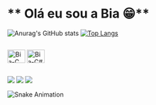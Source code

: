 <h1> ** Olá eu sou a Bia 😁** </h1>

![Anurag's GitHub stats](https://github-readme-stats.vercel.app/api?username=BiaFontes&show_icons=true&theme=monokai)
[![Top Langs](https://github-readme-stats.vercel.app/api/top-langs/?username=BiaFontes&layout=compact&theme=monokai)](https://github.com/BiaFontes/github-readme-stats)

##

<img align="center" alt="Bia-C" height="30" width="40" src="https://cdn.jsdelivr.net/gh/devicons/devicon/icons/c/c-original.svg" /> <img align="center" alt="Bia-C#" height="30" width="40" src="https://cdn.jsdelivr.net/gh/devicons/devicon/icons/csharp/csharp-original.svg" />

##

<div>
<a href="https://www.instagram.com/biafonttes" target="_blank"><img src="https://img.shields.io/badge/-Instagram-%23E4405F?style=for-the-badge&logo=instagram&logoColor=white" target="_blank"></a>
<a href = "mailto:fontesmab@gmail.com"><img src="https://img.shields.io/badge/-Gmail-%23333?style=for-the-badge&logo=gmail&logoColor=white" target="_blank"></a>
<a href="https://www.linkedin.com/in/beatriz-fontes-54b15b16aa" target="_blank"><img src="https://img.shields.io/badge/-LinkedIn-%230077B5?style=for-the-badge&logo=linkedin&logoColor=white" target="_blank"></a> 
</div>

![Snake Animation](https://github.com/BiaFontes/BiaFontes/blob/output/github-contribution-grid-snake.sgv)
